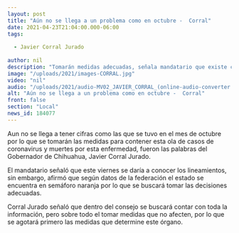 ```yaml
---
layout: post
title: "Aún no se llega a un problema como en octubre -  Corral"
date: 2021-04-23T21:04:00.000-06:00
tags:
  
  - Javier Corral Jurado
  
author: nil
description: "Tomarán medidas adecuadas, señala mandatario que existe coordinación con la federación."
image: "/uploads/2021/images-CORRAL.jpg"
video: "nil"
audio: "/uploads/2021/audio-MV02_JAVIER_CORRAL_(online-audio-converter.com).mp3"
alt: "Aún no se llega a un problema como en octubre -  Corral"
front: false
section: "Local"
news_id: 184077
---
```


Aun no se llega a tener cifras como las que se tuvo en el mes de octubre por lo que se tomarán las medidas para contener esta ola de casos de coronavirus y muertes por esta enfermedad, fueron las palabras del Gobernador de Chihuahua, Javier Corral Jurado.

El mandatario señaló que este viernes se daría a conocer los lineamientos, sin embargo, afirmó que según datos de la federación el estado se encuentra en semáforo naranja por lo que se buscará tomar las decisiones adecuadas.

Corral Jurado señaló que dentro del consejo se buscará contar con toda la información, pero sobre todo el tomar medidas que no afecten, por lo que se agotará primero las medidas que determine este órgano.
